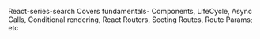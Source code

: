 React-series-search
Covers fundamentals- Components, LifeCycle, Async Calls, Conditional rendering, React Routers, Seeting Routes, Route Params; etc